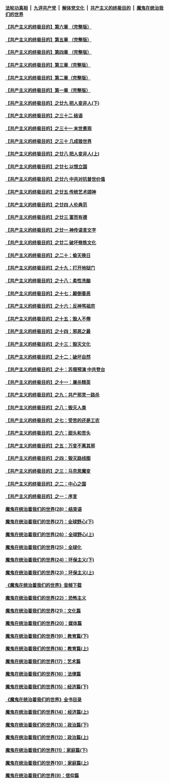 ####  [法轮功真相](../../../../basic/blob/master/README.md?t=03072040) &nbsp;|&nbsp; [九评共产党](../../../../9ping.md/blob/master/README.md?t=03072040) &nbsp;|&nbsp; [解体党文化](../../../../jtdwh.md/blob/master/README.md?t=03072040)  &nbsp;|&nbsp; [共产主义的终极目的](../../../../gczydzjmd.md/blob/master/README.md?t=03072040) &nbsp;|&nbsp; [魔鬼在统治我们的世界](../../../../mgztzwmdsj.md/blob/master/README.md?t=03072040) 

#### [【共产主义的终极目的】第六章 （完整版）](../pages/nsc422/n11428913.md?t=03072040) 

#### [【共产主义的终极目的】第五章 （完整版）](../pages/nsc422/n11428912.md?t=03072040) 

#### [【共产主义的终极目的】第四章 （完整版）](../pages/nsc422/n11428907.md?t=03072040) 

#### [【共产主义的终极目的】第三章（完整版）](../pages/nsc422/n11428848.md?t=03072040) 

#### [【共产主义的终极目的】第二章（完整版）](../pages/nsc422/n11428831.md?t=03072040) 

#### [【共产主义的终极目的】第一章（完整版）](../pages/nsc422/n11417651.md?t=03072040) 

#### [【共产主义的终极目的】之廿九 把人变非人(下)](../pages/nsc422/n11344140.md?t=03072040) 

#### [【共产主义的终极目的】之三十二 结语](../pages/nsc422/n11360535.md?t=03072040) 

#### [【共产主义的终极目的】之三十一 末世景观](../pages/nsc422/n11351129.md?t=03072040) 

#### [【共产主义的终极目的】之三十 几成狼世界](../pages/nsc422/n11348280.md?t=03072040) 

#### [【共产主义的终极目的】之廿八 把人变非人(上)](../pages/nsc422/n11340492.md?t=03072040) 

#### [【共产主义的终极目的】之廿七 以恨立国](../pages/nsc422/n11336944.md?t=03072040) 

#### [【共产主义的终极目的】之廿六 中共对抗普世价值](../pages/nsc422/n11324785.md?t=03072040) 

#### [【共产主义的终极目的】之廿五 传统艺术颂神](../pages/nsc422/n11296396.md?t=03072040) 

#### [【共产主义的终极目的】之廿四 人伦典范](../pages/nsc422/n11296397.md?t=03072040) 

#### [【共产主义的终极目的】之廿三 富而有德](../pages/nsc422/n11283598.md?t=03072040) 

#### [【共产主义的终极目的】之廿一 神传语言文字](../pages/nsc422/n11263265.md?t=03072040) 

#### [【共产主义的终极目的】之廿二 破坏修炼文化](../pages/nsc422/n11245728.md?t=03072040) 

#### [【共产主义的终极目的】之二十：偷天换日](../pages/nsc422/n11238846.md?t=03072040) 

#### [【共产主义的终极目的】之十九：打开地狱门](../pages/nsc422/n11206376.md?t=03072040) 

#### [【共产主义的终极目的】之十八：柔性洗脑](../pages/nsc422/n11199994.md?t=03072040) 

#### [【共产主义的终极目的】之十七：颠倒善恶](../pages/nsc422/n11179782.md?t=03072040) 

#### [【共产主义的终极目的】之十六：反神骂祖宗](../pages/nsc422/n11166798.md?t=03072040) 

#### [【共产主义的终极目的】之十五：毁人不倦](../pages/nsc422/n11166792.md?t=03072040) 

#### [【共产主义的终极目的】之十四：邪恶之最](../pages/nsc422/n11150249.md?t=03072040) 

#### [【共产主义的终极目的】之十三：毁灭文化](../pages/nsc422/n11135227.md?t=03072040) 

#### [【共产主义的终极目的】之十二：破坏自然](../pages/nsc422/n11135214.md?t=03072040) 

#### [【共产主义的终极目的】之十：苏俄预演 中共登台](../pages/nsc422/n11118424.md?t=03072040) 

#### [【共产主义的终极目的】之十一：屠杀精英](../pages/nsc422/n11118442.md?t=03072040) 

#### [【共产主义的终极目的】之九：共产邪灵一路杀](../pages/nsc422/n11114139.md?t=03072040) 

#### [【共产主义的终极目的】之八：毁灭人类](../pages/nsc422/n11108503.md?t=03072040) 

#### [【共产主义的终极目的】之七：受苦的还是工农](../pages/nsc422/n11101809.md?t=03072040) 

#### [【共产主义的终极目的】之六：甜头和苦头](../pages/nsc422/n11096971.md?t=03072040) 

#### [【共产主义的终极目的】之五：万变不离其邪](../pages/nsc422/n11091285.md?t=03072040) 

#### [【共产主义的终极目的】之四：毁灭路线图](../pages/nsc422/n11086284.md?t=03072040) 

#### [【共产主义的终极目的】之三：马克思魔变](../pages/nsc422/n11061941.md?t=03072040) 

#### [【共产主义的终极目的】之二：中心之国](../pages/nsc422/n11047728.md?t=03072040) 

#### [【共产主义的终极目的】之一：序言](../pages/nsc422/n11086077.md?t=03072040) 

#### [魔鬼在统治着我们的世界(28)：结束语](../pages/nsc422/n10936246.md?t=03072040) 

#### [魔鬼在统治着我们的世界(27)：全球野心(下)](../pages/nsc422/n10928319.md?t=03072040) 

#### [魔鬼在统治着我们的世界(26)：全球野心(上)](../pages/nsc422/n10900318.md?t=03072040) 

#### [魔鬼在统治着我们的世界(25)：全球化](../pages/nsc422/n10788205.md?t=03072040) 

#### [魔鬼在统治着我们的世界(24)：环保主义(下)](../pages/nsc422/n10695307.md?t=03072040) 

#### [魔鬼在统治着我们的世界(23)：环保主义(上)](../pages/nsc422/n10688613.md?t=03072040) 

#### [《魔鬼在统治着我们的世界》音频下载](../pages/nsc422/n10635553.md?t=03072040) 

#### [魔鬼在统治着我们的世界(22)：恐怖主义](../pages/nsc422/n10614727.md?t=03072040) 

#### [魔鬼在统治着我们的世界(21)：文化篇](../pages/nsc422/n10597706.md?t=03072040) 

#### [魔鬼在统治着我们的世界(20)：媒体篇](../pages/nsc422/n10586579.md?t=03072040) 

#### [魔鬼在统治着我们的世界(19)：教育篇(下)](../pages/nsc422/n10564808.md?t=03072040) 

#### [魔鬼在统治着我们的世界(18)：教育篇(上)](../pages/nsc422/n10526970.md?t=03072040) 

#### [魔鬼在统治着我们的世界(17)：艺术篇](../pages/nsc422/n10499093.md?t=03072040) 

#### [魔鬼在统治着我们的世界(16)：法律篇](../pages/nsc422/n10485969.md?t=03072040) 

#### [魔鬼在统治着我们的世界(15)：经济篇(下)](../pages/nsc422/n10469975.md?t=03072040) 

#### [《魔鬼在统治着我们的世界》全书目录](../pages/nsc422/n10464261.md?t=03072040) 

#### [魔鬼在统治着我们的世界(14)：经济篇(上)](../pages/nsc422/n10457370.md?t=03072040) 

#### [魔鬼在统治着我们的世界(13)：政治篇(下)](../pages/nsc422/n10448270.md?t=03072040) 

#### [魔鬼在统治着我们的世界(12)：政治篇(上)](../pages/nsc422/n10444576.md?t=03072040) 

#### [魔鬼在统治着我们的世界(11)：家庭篇(下)](../pages/nsc422/n10440961.md?t=03072040) 

#### [魔鬼在统治着我们的世界(10)：家庭篇(上)](../pages/nsc422/n10435448.md?t=03072040) 

#### [魔鬼在统治着我们的世界(9)：信仰篇](../pages/nsc422/n10432159.md?t=03072040) 

